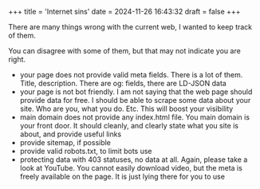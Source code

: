 +++
title = 'Internet sins'
date = 2024-11-26 16:43:32
draft = false
+++

There are many things wrong with the current web, I wanted to keep track of them.

You can disagree with some of them, but that may not indicate you are right.

 - your page does not provide valid meta fields. There is a lot of them. Title, description. There are og: fields, there are LD-JSON data
 - your page is not bot friendly. I am not saying that the web page should provide data for free. I should be able to scrape some data about your site. Who are you, what you do. Etc. This will boost your visibility
 - main domain does not provide any index.html file. You main domain is your front door. It should cleanly, and clearly state what you site is about, and provide useful links
 - provide sitemap, if possible
 - provide valid robots.txt, to limit bots use
 - protecting data with 403 statuses, no data at all. Again, please take a look at YouTube. You cannot easily download video, but the meta is freely available on the page. It is just lying there for you to use
